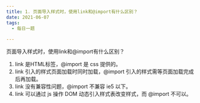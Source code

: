 ```yaml
---
title: 1. 页面导入样式时，使用link和@import有什么区别？
date: 2021-06-07
tags:
  - 每日一题 
 
---
```





  页面导入样式时，使用link和@import有什么区别？


1. link 是HTML标签，@import 是 css 提供的。
2. link 引入的样式页面加载时同时加载，@import 引入的样式需等页面加载完成后再加载。
3. link 没有兼容性问题，@import 不兼容 ie5 以下。
4. link 可以通过 js 操作 DOM 动态引入样式表改变样式，而 @import 不可以。



